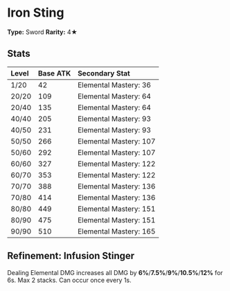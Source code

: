 # Iron Sting

**Type:** Sword
**Rarity:** 4★

## Stats

| Level | Base ATK | Secondary Stat |
| :--- | :--- | :--- |
| 1/20 | 42 | Elemental Mastery: 36 |
| 20/20 | 109 | Elemental Mastery: 64 |
| 20/40 | 135 | Elemental Mastery: 64 |
| 40/40 | 205 | Elemental Mastery: 93 |
| 40/50 | 231 | Elemental Mastery: 93 |
| 50/50 | 266 | Elemental Mastery: 107 |
| 50/60 | 292 | Elemental Mastery: 107 |
| 60/60 | 327 | Elemental Mastery: 122 |
| 60/70 | 353 | Elemental Mastery: 122 |
| 70/70 | 388 | Elemental Mastery: 136 |
| 70/80 | 414 | Elemental Mastery: 136 |
| 80/80 | 449 | Elemental Mastery: 151 |
| 80/90 | 475 | Elemental Mastery: 151 |
| 90/90 | 510 | Elemental Mastery: 165 |

## Refinement: Infusion Stinger

Dealing Elemental DMG increases all DMG by **6%**/**7.5%**/**9%**/**10.5%**/**12%** for 6s. Max 2 stacks. Can occur once every 1s.

